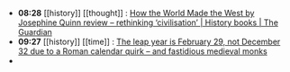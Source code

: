 - **08:28** [[history]] [[thought]] :  [How the World Made the West by Josephine Quinn review – rethinking ‘civilisation’ | History books | The Guardian](https://www.theguardian.com/books/2024/feb/28/how-the-world-made-the-west-by-josephine-quinn-review-rethinking-civilisation)
- **09:27** [[history]] [[time]] :  [The leap year is February 29, not December 32 due to a Roman calendar quirk – and fastidious medieval monks](https://theconversation.com/the-leap-year-is-february-29-not-december-32-due-to-a-roman-calendar-quirk-and-fastidious-medieval-monks-224433)
-